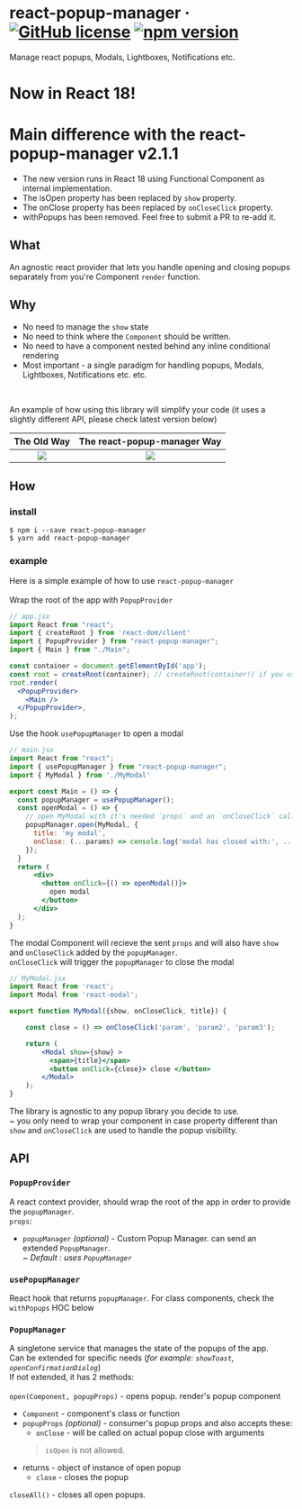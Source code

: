 # react-popup-manager &middot; [![GitHub license](https://img.shields.io/badge/license-MIT-blue.svg)](https://github.com/wix-incubator/typed-locale-keys/blob/master/LICENSE) [![npm version](https://img.shields.io/npm/v/react-popup-manager.svg?style=flat)](https://www.npmjs.com/package/react-popup-manager)

Manage react popups, Modals, Lightboxes, Notifications etc. 

# Now in React 18!

# Main difference with the react-popup-manager v2.1.1
* The new version runs in React 18 using Functional Component as internal implementation.
* The isOpen property has been replaced by `show` property.
* The onClose property has been replaced by `onCloseClick` property.
* withPopups has been removed. Feel free to submit a PR to re-add it.

## What
An agnostic react provider that lets you handle opening and closing popups separately from you're Component `render` function.

## Why
* No need to manage the `show` state
* No need to think where the `Component` should be written.
* No need to have a component nested behind any inline conditional rendering
* Most important -  a single paradigm for handling popups, Modals, Lightboxes, Notifications etc. etc.
<br>

An example of how using this library will simplify your code (it uses a slightly different API, please check latest version below)

The Old Way                     |  The react-popup-manager Way
:-------------------------:|:-------------------------:
![](https://user-images.githubusercontent.com/11004313/152688557-044d96d5-5474-464c-9315-edfc36d5a572.png) | ![](https://user-images.githubusercontent.com/11004313/152688627-be0391a9-dd7b-4767-96d0-77f73c5b9216.png)



## How

### install

```
$ npm i --save react-popup-manager
$ yarn add react-popup-manager
```

### example
Here is a simple example of how to use `react-popup-manager`
<br><br>
Wrap the root of the app with `PopupProvider`

```jsx
// app.jsx
import React from "react";
import { createRoot } from 'react-dom/client'
import { PopupProvider } from "react-popup-manager";
import { Main } from "./Main";

const container = document.getElementById('app');
const root = createRoot(container); // createRoot(container!) if you use TypeScript
root.render(
  <PopupProvider>
    <Main />
  </PopupProvider>,
);
```

Use the hook `usePopupManager` to open a modal

```jsx
// main.jsx
import React from "react";
import { usePopupManager } from "react-popup-manager";
import { MyModal } from './MyModal'

export const Main = () => {
  const popupManager = usePopupManager();
  const openModal = () => {
    // open MyModal with it's needed `props` and an `onCloseClick` callback function
    popupManager.open(MyModal, {
      title: 'my modal',
      onClose: (...params) => console.log('modal has closed with:', ...params), // modal has closed with: param param2 param3
    }); 
  }
  return (
      <div>
        <button onClick={() => openModal()}>
          open modal
        </button>
      </div>
  );
}
```

The modal Component will recieve the sent `props` and will also have `show` and `onCloseClick` added by the `popupManager`.<br>
`onCloseClick` will trigger the `popupManager` to close the modal

```jsx
// MyModal.jsx
import React from 'react';
import Modal from 'react-modal';

export function MyModal({show, onCloseClick, title}) {

    const close = () => onCloseClick('param', 'param2', 'param3');

    return (
        <Modal show={show} >
          <span>{title}</span>
          <button onClick={close}> close </button>
        </Modal>
    );
}
```

The library is agnostic to any popup library you decide to use.
<br>
~ you only need to wrap your component in case property different than `show` and `onCloseClick` are used to handle the popup visibility.

## API

### `PopupProvider`
A react context provider, should wrap the root of the app in order to provide the `popupManager`. <br>
`props`:
* `popupManager` <i>(optional)</i> - Custom Popup Manager. can send an extended `PopupManager`. <br>
 <i>~ Default : uses `PopupManager`</i>

### `usePopupManager`
React hook that returns `popupManager`.
For class components, check the `withPopups` HOC below


### `PopupManager`
A singletone service that manages the state of the popups of the app.<br>
Can be extended for specific needs (<i>for example: `showToast`, `openConfirmationDialog`</i>)<br>
If not extended, it has 2 methods:
<br><br>
`open(Component, popupProps)` - opens popup. render's popup component
* `Component` - component's class or function
* `popupProps` <i>(optional)</i> - consumer's popup props and also accepts these:
    * `onClose` - will be called on actual popup close with arguments
     > `isOpen` is not allowed.
* returns - object of instance of open popup
    * `close` - closes the popup

`closeAll()` - closes all open popups.
